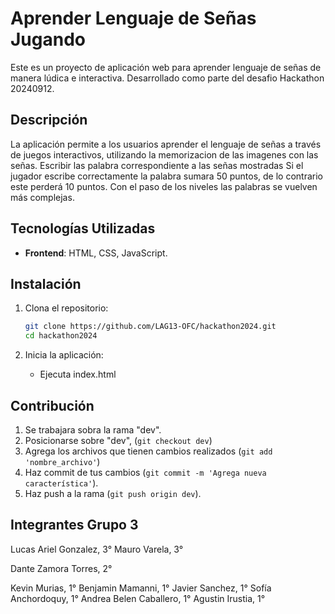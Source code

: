 # Aprender Lenguaje de Señas Jugando

Este es un proyecto de aplicación web para aprender lenguaje de señas de manera lúdica e interactiva. Desarrollado como parte del desafio Hackathon 20240912.

## Descripción

La aplicación permite a los usuarios aprender el lenguaje de señas a través de juegos interactivos, utilizando la memorizacion de las imagenes con las señas.
Escribir las palabra correspondiente a las señas mostradas
Si el jugador escribe correctamente la palabra sumara 50 puntos, de lo contrario este perderá 10 puntos.
Con el paso de los niveles las palabras se vuelven más complejas.

## Tecnologías Utilizadas

- **Frontend**: HTML, CSS, JavaScript. 


## Instalación

1. Clona el repositorio:

    ```bash
    git clone https://github.com/LAG13-OFC/hackathon2024.git
    cd hackathon2024
    ```

2. Inicia la aplicación:

    - Ejecuta index.html



## Contribución

1. Se trabajara sobra la rama "dev".
2. Posicionarse sobre "dev", (`git checkout dev`)
3. Agrega los archivos que tienen cambios realizados (`git add  'nombre_archivo'`)
4. Haz commit de tus cambios (`git commit -m 'Agrega nueva característica'`).
5. Haz push a la rama (`git push origin dev`).



## Integrantes Grupo 3

Lucas Ariel Gonzalez, 3°
Mauro Varela, 3°

Dante Zamora Torres, 2°

Kevin Murias, 1° 
Benjamin Mamanni, 1°
Javier Sanchez, 1°
Sofía Anchordoquy, 1°
Andrea Belen Caballero, 1°
Agustin Irustia, 1°



